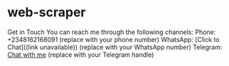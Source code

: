 # web-scraper

Get in Touch
You can reach me through the following channels:
Phone: +2348162168091 (replace with your phone number)
WhatsApp: [Click to Chat]((link unavailable)) (replace with your WhatsApp number)
Telegram: [Chat with me]((https://t.me/tyon_1)) (replace with your Telegram handle)
